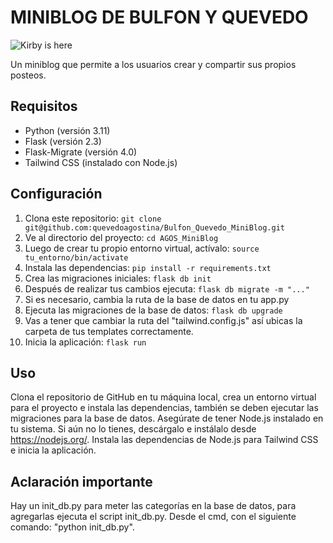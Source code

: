 # MINIBLOG DE BULFON Y QUEVEDO
![Kirby is here](https://i.pinimg.com/564x/3f/78/fd/3f78fd0cd0e8b2ee0b10eeaca003af96.jpg)

Un miniblog que permite a los usuarios crear y compartir sus propios posteos.

## Requisitos

- Python (versión 3.11)
- Flask (versión 2.3)
- Flask-Migrate (versión 4.0)
- Tailwind CSS (instalado con Node.js)

## Configuración

1. Clona este repositorio: `git clone git@github.com:quevedoagostina/Bulfon_Quevedo_MiniBlog.git`
2. Ve al directorio del proyecto: `cd AGOS_MiniBlog`
3. Luego de crear tu propio entorno virtual, actívalo: `source tu_entorno/bin/activate`
4. Instala las dependencias: `pip install -r requirements.txt`
5. Crea las migraciones iniciales: `flask db init`
6. Después de realizar tus cambios ejecuta: `flask db migrate -m "..."`
7. Si es necesario, cambia la ruta de la base de datos en tu app.py
8. Ejecuta las migraciones de la base de datos: `flask db upgrade`
9. Vas a tener que cambiar la ruta del "tailwind.config.js" así ubicas la carpeta de tus templates correctamente.
10. Inicia la aplicación: `flask run`

## Uso

Clona el repositorio de GitHub en tu máquina local, crea un entorno virtual para el proyecto e instala las dependencias, también se deben ejecutar las migraciones para la base de datos. Asegúrate de tener Node.js instalado en tu sistema. Si aún no lo tienes, descárgalo e instálalo desde https://nodejs.org/. Instala las dependencias de Node.js para Tailwind CSS e inicia la aplicación.

## Aclaración importante

Hay un init_db.py para meter las categorías en la base de datos, para agregarlas ejecuta el script init_db.py. Desde el cmd, con el siguiente comando: "python init_db.py".
